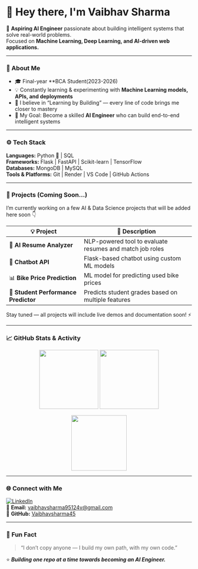 # 👋 Hey there, I'm Vaibhav Sharma  

🚀 **Aspiring AI Engineer** passionate about building intelligent systems that solve real-world problems.  
Focused on **Machine Learning, Deep Learning, and AI-driven web applications.**

---

### 🧠 About Me
- 🎓 Final-year **BCA Student(2023-2026)  
- 💡 Constantly learning & experimenting with **Machine Learning models, APIs, and deployments**  
- 🧩 I believe in “Learning by Building” — every line of code brings me closer to mastery  
- 🎯 My Goal: Become a skilled **AI Engineer** who can build end-to-end intelligent systems  

---

### ⚙️ Tech Stack
**Languages:** Python 🐍 | SQL   
**Frameworks:** Flask | FastAPI | Scikit-learn | TensorFlow  
**Databases:** MongoDB | MySQL  
**Tools & Platforms:** Git | Render | VS Code | GitHub Actions  

---

### 🚀 Projects (Coming Soon...)
I’m currently working on a few AI & Data Science projects that will be added here soon 👇  

| 💡 Project | 📝 Description |
|-------------|----------------|
| 🧠 **AI Resume Analyzer** | NLP-powered tool to evaluate resumes and match job roles |
| 🤖 **Chatbot API** | Flask-based chatbot using custom ML models |
| 📊 **Bike Price Prediction** | ML model for predicting used bike prices |
| 🧮 **Student Performance Predictor** | Predicts student grades based on multiple features |

Stay tuned — all projects will include live demos and documentation soon! ⚡  

---

### 📈 GitHub Stats & Activity
<p align="center">
  <img src="https://github-readme-stats.vercel.app/api?username=Vaibhavsharma45&show_icons=true&theme=tokyonight" height="160" />
  <img src="https://github-readme-streak-stats.herokuapp.com/?user=Vaibhavsharma45&theme=tokyonight" height="160" />
</p>

<p align="center">
  <img src="https://github-readme-stats.vercel.app/api/top-langs/?username=Vaibhavsharma45&layout=compact&theme=tokyonight" height="150" />
</p>

---

### 🌐 Connect with Me
[![LinkedIn](https://img.shields.io/badge/LinkedIn-blue?logo=linkedin&logoColor=white)](https://www.linkedin.com/in/vaibhav-0sharma)  
📧 **Email:** [vaibhavsharma95124v@gmail.com](mailto:vaibhavsharma95124v@gmail.com)  
🐙 **GitHub:** [Vaibhavsharma45](https://github.com/Vaibhavsharma45)

---

### 🧩 Fun Fact
> “I don’t copy anyone — I build my own path, with my own code.”  

⭐ **_Building one repo at a time towards becoming an AI Engineer._**

